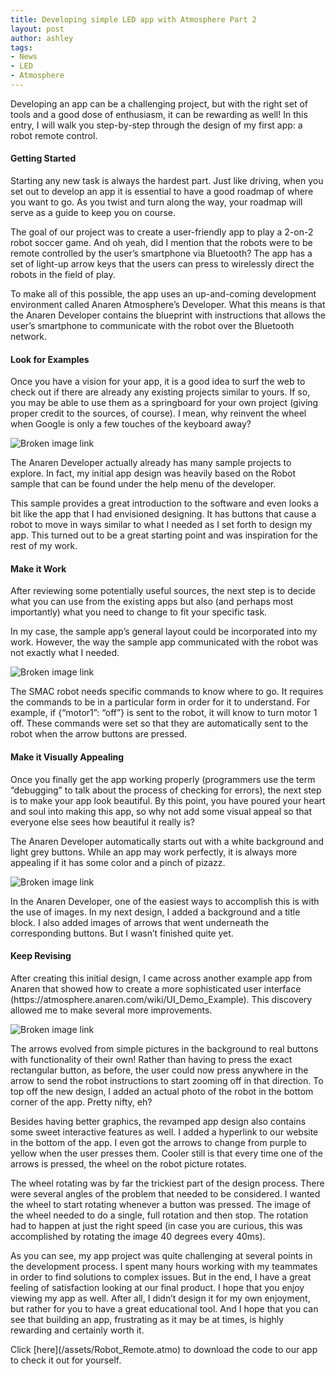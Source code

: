 ```yaml
---
title: Developing simple LED app with Atmosphere Part 2
layout: post
author: ashley
tags:
- News
- LED
- Atmosphere
---
```


<p>Developing an app can be a challenging project, but with the right set of tools and a good dose of enthusiasm, it can be rewarding as well! In this entry, I will walk you step-by-step through the design of my first app: a robot remote control.</p>

<h4>Getting Started</h4>

<p>Starting any new task is always the hardest part.  Just like driving, when you set out to develop an app it is essential to have a good roadmap of where you want to go.  As you twist and turn along the way, your roadmap will serve as a guide to keep you on course.</p>

<p>The goal of our project was to create a user-friendly app to play a 2-on-2 robot soccer game.  And oh yeah, did I mention that the robots were to be remote controlled by the user’s smartphone via Bluetooth?  The app has a set of light-up arrow keys that the users can press to wirelessly direct the robots in the field of play.</p>

<p>To make all of this possible, the app uses an up-and-coming development environment called Anaren Atmosphere’s Developer.  What this means is that the Anaren Developer contains the blueprint with instructions that allows the user’s smartphone to communicate with the robot over the Bluetooth network.</p>

<h4>Look for Examples</h4>

<p>Once you have a vision for your app, it is a good idea to surf the web to check out if there are already any existing projects similar to yours.  If so, you may be able to use them as a springboard for your own project (giving proper credit to the sources, of course).  I mean, why reinvent the wheel when Google is only a few touches of the keyboard away?</p>

![Broken image link](/assets/look_for_examples.PNG)

<p>The Anaren Developer actually already has many sample projects to explore.  In fact, my initial app design was heavily based on the Robot sample that can be found under the help menu of the developer.</p>

<p>This sample provides a great introduction to the software and even looks a bit like the app that I had envisioned designing.  It has buttons that cause a robot to move in ways similar to what I needed as I set forth to design my app.  This turned out to be a great starting point and was inspiration for the rest of my work.</p>

<h4>Make it Work</h4>

<p>After reviewing some potentially useful sources, the next step is to decide what you can use from the existing apps but also (and perhaps most importantly) what you need to change to fit your specific task.</p>

<p>In my case, the sample app’s general layout could be incorporated into my work.  However, the way the sample app communicated with the robot was not exactly what I needed.</p>

![Broken image link](/assets/make_it_work.PNG)

<p>The SMAC robot needs specific commands to know where to go.  It requires the commands to be in a particular form in order for it to understand. For example, if {“motor1”: “off”} is sent to the robot, it will know to turn motor 1 off.  These commands were set so that they are automatically sent to the robot when the arrow buttons are pressed.</p>

<h4>Make it Visually Appealing</h4>
<p>Once you finally get the app working properly (programmers use the term “debugging” to talk about the process of checking for errors), the next step is to make your app look beautiful.  By this point, you have poured your heart and soul into making this app, so why not add some visual appeal so that everyone else sees how beautiful it really is?</p>

<p>The Anaren Developer automatically starts out with a white background and light grey buttons.  While an app may work perfectly, it is always more appealing if it has some color and a pinch of pizazz.</p>

![Broken image link](/assets/make_it_visually_appealing.PNG)

<p>In the Anaren Developer, one of the easiest ways to accomplish this is with the use of images.  In my next design, I added a background and a title block.  I also added images of arrows that went underneath the corresponding buttons.  But I wasn’t finished quite yet.</p>

<h4>Keep Revising</h4>

<p>After creating this initial design, I came across another example app from Anaren that showed how to create a more sophisticated user interface (https://atmosphere.anaren.com/wiki/UI_Demo_Example).  This discovery allowed me to make several more improvements.</p>

![Broken image link](/assets/keep_revising.PNG)

<p>The arrows evolved from simple pictures in the background to real buttons with functionality of their own!  Rather than having to press the exact rectangular button, as before, the user could now press anywhere in the arrow to send the robot instructions to start zooming off in that direction.  To top off the new design, I added an actual photo of the robot in the bottom corner of the app.  Pretty nifty, eh?</p>

<p>Besides having better graphics, the revamped app design also contains some sweet interactive features as well.  I added a hyperlink to our website in the bottom of the app.  I even got the arrows to change from purple to yellow when the user presses them.  Cooler still is that every time one of the arrows is pressed, the wheel on the robot picture rotates.</p>

<p>The wheel rotating was by far the trickiest part of the design process.  There were several angles of the problem that needed to be considered.  I wanted the wheel to start rotating whenever a button was pressed. The image of the wheel needed to do a single, full rotation and then stop.  The rotation had to happen at just the right speed (in case you are curious, this was accomplished by rotating the image 40 degrees every 40ms).</p>

<p>As you can see, my app project was quite challenging at several points in the development process.  I spent many hours working with my teammates in order to find solutions to complex issues.  But in the end, I have a great feeling of satisfaction looking at our final product.  I hope that you enjoy viewing my app as well.  After all, I didn’t design it for my own enjoyment, but rather for you to have a great educational tool.  And I hope that you can see that building an app, frustrating as it may be at times, is highly rewarding and certainly worth it.</p>

<p>Click [here](/assets/Robot_Remote.atmo) to download the code to our app to check it out for yourself.</p>
